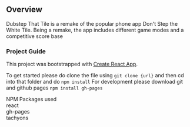 ## Overview
Dubstep That Tile is a remake of the popular phone app Don't Step the White Tile. Being a remake, the app includes different game modes and a competitive score base

### Project Guide
This project was bootstrapped with [Create React App](https://github.com/facebook/create-react-app).

To get started please do clone the file using `git clone {url}` and then cd into that folder and do `npm install`
For development please download git and github pages `npm install gh-pages`

NPM Packages used
<br/>react
<br/>gh-pages
<br/>tachyons

